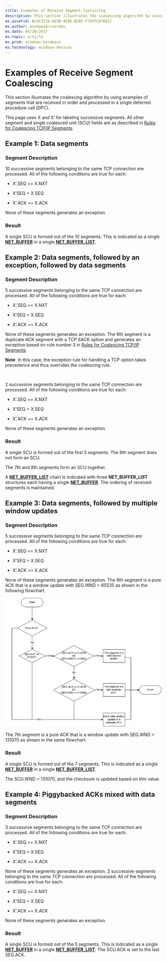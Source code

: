 ```yaml
---
title: Examples of Receive Segment Coalescing
description: This section illustrates the coalescing algorithm by using examples of segments that are received in order and processed in a single deferred procedure call (DPC).
ms.assetid: BC4C3216-683B-4E86-B2DF-F75FFCA7DACC
ms.author: windowsdriverdev
ms.date: 04/20/2017
ms.topic: article
ms.prod: windows-hardware
ms.technology: windows-devices
---
```


# Examples of Receive Segment Coalescing


This section illustrates the coalescing algorithm by using examples of segments that are received in order and processed in a single deferred procedure call (DPC).

This page uses X and X’ for labeling successive segments. All other segment and single coalesced unit (SCU) fields are as described in [Rules for Coalescing TCP/IP Segments](rules-for-coalescing-tcp-ip-packets.md).

## Example 1: Data segments


### Segment Description

10 successive segments belonging to the same TCP connection are processed. All of the following conditions are true for each:

-   X’.SEQ == X.NXT

-   X’SEQ &gt; X.SEQ

-   X’.ACK == X.ACK

None of these segments generates an exception.
### Result

A single SCU is formed out of the 10 segments. This is indicated as a single [**NET\_BUFFER**](https://msdn.microsoft.com/library/windows/hardware/ff568376) in a single [**NET\_BUFFER\_LIST**](https://msdn.microsoft.com/library/windows/hardware/ff568388).

## Example 2: Data segments, followed by an exception, followed by data segments


### Segment Description

5 successive segments belonging to the same TCP connection are processed. All of the following conditions are true for each:

-   X’.SEQ == X.NXT

-   X’SEQ &gt; X.SEQ

-   X’.ACK == X.ACK

None of these segments generates an exception.
The 6th segment is a duplicate ACK segment with a TCP SACK option and generates an exception based on rule number 3 in [Rules for Coalescing TCP/IP Segments](rules-for-coalescing-tcp-ip-packets.md).

**Note**  In this case, the exception rule for handling a TCP option takes precedence and thus overrides the coalescing rule.

 

2 successive segments belonging to the same TCP connection are processed. All of the following conditions are true for each:

-   X’.SEQ == X.NXT

-   X’SEQ &gt; X.SEQ

-   X’.ACK == X.ACK

None of these segments generates an exception.
### Result

A single SCU is formed out of the first 5 segments. The 6th segment does not form an SCU.

The 7th and 8th segments form an SCU together.

A [**NET\_BUFFER\_LIST**](https://msdn.microsoft.com/library/windows/hardware/ff568388) chain is indicated with three **NET\_BUFFER\_LIST** structures each having a single [**NET\_BUFFER**](https://msdn.microsoft.com/library/windows/hardware/ff568376). The ordering of received segments is maintained.

## Example 3: Data segments, followed by multiple window updates


### Segment Description

5 successive segments belonging to the same TCP connection are processed. All of the following conditions are true for each:

-   X’.SEQ == X.NXT

-   X’SEQ &gt; X.SEQ

-   X’.ACK == X.ACK

None of these segments generates an exception.
The 6th segment is a pure ACK that is a window update with SEG.WND = 65535 as shown in the following flowchart.

![flowchart describing rules for coalescing segments with tcp timestamp option](images/rsc-rules2.png)

The 7th segment is a pure ACK that is a window update with SEG.WND = 131070 as shown in the same flowchart.

### Result

A single SCU is formed out of the 7 segments. This is indicated as a single [**NET\_BUFFER**](https://msdn.microsoft.com/library/windows/hardware/ff568376) in a single [**NET\_BUFFER\_LIST**](https://msdn.microsoft.com/library/windows/hardware/ff568388).

The SCU.WND = 131070, and the checksum is updated based on this value.

## Example 4: Piggybacked ACKs mixed with data segments


### Segment Description

3 successive segments belonging to the same TCP connection are processed. All of the following conditions are true for each:

-   X’.SEQ == X.NXT

-   X’SEQ &gt; X.SEQ

-   X’.ACK == X.ACK

None of these segments generates an exception.
2 successive segments belonging to the same TCP connection are processed. All of the following conditions are true for each:

-   X’.SEQ == X.NXT

-   X’SEQ &gt; X.SEQ

-   X’.ACK == X.ACK

None of these segments generates an exception.
### Result

A single SCU is formed out of the 5 segments. This is indicated as a single [**NET\_BUFFER**](https://msdn.microsoft.com/library/windows/hardware/ff568376) in a single [**NET\_BUFFER\_LIST**](https://msdn.microsoft.com/library/windows/hardware/ff568388). The SCU.ACK is set to the last SEG.ACK.

 

 





